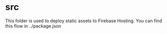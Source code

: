 # src

This folder is used to deploy static assets to Firebase Hosting. You can find this flow in ../package.json